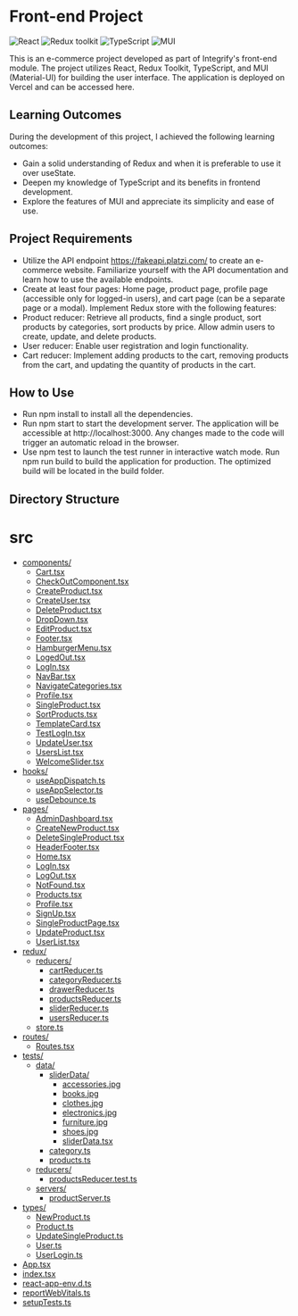  # Front-end Project
![React](https://img.shields.io/badge/React-v.18-blue)
![Redux toolkit](https://img.shields.io/badge/RTK-v.1-purple)
![TypeScript](https://img.shields.io/badge/TypeScript-v.4-green)
![MUI](https://img.shields.io/badge/MUI-v.5.13.2-blue)

This is an e-commerce project developed as part of Integrify's front-end module. The project utilizes React, Redux Toolkit, TypeScript, and MUI (Material-UI) for building the user interface. The application is deployed on Vercel and can be accessed here.

## Learning Outcomes
During the development of this project, I achieved the following learning outcomes:

- Gain a solid understanding of Redux and when it is preferable to use it over useState.
- Deepen my knowledge of TypeScript and its benefits in frontend development.
- Explore the features of MUI and appreciate its simplicity and ease of use.
## Project Requirements
- Utilize the API endpoint https://fakeapi.platzi.com/ to create an e-commerce website. Familiarize yourself with the API documentation and learn how to use the available endpoints.
- Create at least four pages: Home page, product page, profile page (accessible only for logged-in users), and cart page (can be a separate page or a modal).
Implement Redux store with the following features:
- Product reducer: Retrieve all products, find a single product, sort products by categories, sort products by price. Allow admin users to create, update, and delete products.
- User reducer: Enable user registration and login functionality.
- Cart reducer: Implement adding products to the cart, removing products from the cart, and updating the quantity of products in the cart.

## How to Use
- Run npm install to install all the dependencies.
- Run npm start to start the development server. The application will be accessible at http://localhost:3000. Any changes made to the code will trigger an automatic reload in the browser.
- Use npm test to launch the test runner in interactive watch mode.
Run npm run build to build the application for production. The optimized build will be located in the build folder.
## Directory Structure
# src

* [components/](.\src\components)
  * [Cart.tsx](.\src\components\Cart.tsx)
  * [CheckOutComponent.tsx](.\src\components\CheckOutComponent.tsx)
  * [CreateProduct.tsx](.\src\components\CreateProduct.tsx)
  * [CreateUser.tsx](.\src\components\CreateUser.tsx)
  * [DeleteProduct.tsx](.\src\components\DeleteProduct.tsx)
  * [DropDown.tsx](.\src\components\DropDown.tsx)
  * [EditProduct.tsx](.\src\components\EditProduct.tsx)
  * [Footer.tsx](.\src\components\Footer.tsx)
  * [HamburgerMenu.tsx](.\src\components\HamburgerMenu.tsx)
  * [LogedOut.tsx](.\src\components\LogedOut.tsx)
  * [LogIn.tsx](.\src\components\LogIn.tsx)
  * [NavBar.tsx](.\src\components\NavBar.tsx)
  * [NavigateCategories.tsx](.\src\components\NavigateCategories.tsx)
  * [Profile.tsx](.\src\components\Profile.tsx)
  * [SingleProduct.tsx](.\src\components\SingleProduct.tsx)
  * [SortProducts.tsx](.\src\components\SortProducts.tsx)
  * [TemplateCard.tsx](.\src\components\TemplateCard.tsx)
  * [TestLogIn.tsx](.\src\components\TestLogIn.tsx)
  * [UpdateUser.tsx](.\src\components\UpdateUser.tsx)
  * [UsersList.tsx](.\src\components\UsersList.tsx)
  * [WelcomeSlider.tsx](.\src\components\WelcomeSlider.tsx)
* [hooks/](.\src\hooks)
  * [useAppDispatch.ts](.\src\hooks\useAppDispatch.ts)
  * [useAppSelector.ts](.\src\hooks\useAppSelector.ts)
  * [useDebounce.ts](.\src\hooks\useDebounce.ts)
* [pages/](.\src\pages)
  * [AdminDashboard.tsx](.\src\pages\AdminDashboard.tsx)
  * [CreateNewProduct.tsx](.\src\pages\CreateNewProduct.tsx)
  * [DeleteSingleProduct.tsx](.\src\pages\DeleteSingleProduct.tsx)
  * [HeaderFooter.tsx](.\src\pages\HeaderFooter.tsx)
  * [Home.tsx](.\src\pages\Home.tsx)
  * [LogIn.tsx](.\src\pages\LogIn.tsx)
  * [LogOut.tsx](.\src\pages\LogOut.tsx)
  * [NotFound.tsx](.\src\pages\NotFound.tsx)
  * [Products.tsx](.\src\pages\Products.tsx)
  * [Profile.tsx](.\src\pages\Profile.tsx)
  * [SignUp.tsx](.\src\pages\SignUp.tsx)
  * [SingleProductPage.tsx](.\src\pages\SingleProductPage.tsx)
  * [UpdateProduct.tsx](.\src\pages\UpdateProduct.tsx)
  * [UserList.tsx](.\src\pages\UserList.tsx)
* [redux/](.\src\redux)
  * [reducers/](.\src\redux\reducers)
    * [cartReducer.ts](.\src\redux\reducers\cartReducer.ts)
    * [categoryReducer.ts](.\src\redux\reducers\categoryReducer.ts)
    * [drawerReducer.ts](.\src\redux\reducers\drawerReducer.ts)
    * [productsReducer.ts](.\src\redux\reducers\productsReducer.ts)
    * [sliderReducer.ts](.\src\redux\reducers\sliderReducer.ts)
    * [usersReducer.ts](.\src\redux\reducers\usersReducer.ts)
  * [store.ts](.\src\redux\store.ts)
* [routes/](.\src\routes)
  * [Routes.tsx](.\src\routes\Routes.tsx)
* [tests/](.\src\tests)
  * [data/](.\src\tests\data)
    * [sliderData/](.\src\tests\data\sliderData)
      * [accessories.jpg](.\src\tests\data\sliderData\accessories.jpg)
      * [books.jpg](.\src\tests\data\sliderData\books.jpg)
      * [clothes.jpg](.\src\tests\data\sliderData\clothes.jpg)
      * [electronics.jpg](.\src\tests\data\sliderData\electronics.jpg)
      * [furniture.jpg](.\src\tests\data\sliderData\furniture.jpg)
      * [shoes.jpg](.\src\tests\data\sliderData\shoes.jpg)
      * [sliderData.tsx](.\src\tests\data\sliderData\sliderData.tsx)
    * [category.ts](.\src\tests\data\category.ts)
    * [products.ts](.\src\tests\data\products.ts)
  * [reducers/](.\src\tests\reducers)
    * [productsReducer.test.ts](.\src\tests\reducers\productsReducer.test.ts)
  * [servers/](.\src\tests\servers)
    * [productServer.ts](.\src\tests\servers\productServer.ts)
* [types/](.\src\types)
  * [NewProduct.ts](.\src\types\NewProduct.ts)
  * [Product.ts](.\src\types\Product.ts)
  * [UpdateSingleProduct.ts](.\src\types\UpdateSingleProduct.ts)
  * [User.ts](.\src\types\User.ts)
  * [UserLogin.ts](.\src\types\UserLogin.ts)
* [App.tsx](.\src\App.tsx)
* [index.tsx](.\src\index.tsx)
* [react-app-env.d.ts](.\src\react-app-env.d.ts)
* [reportWebVitals.ts](.\src\reportWebVitals.ts)
* [setupTests.ts](.\src\setupTests.ts)
